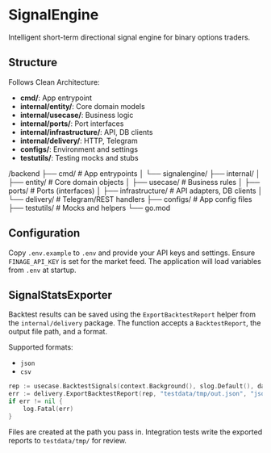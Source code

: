 # SignalEngine

Intelligent short-term directional signal engine for binary options traders.

## Structure

Follows Clean Architecture:

- **cmd/**: App entrypoint
- **internal/entity/**: Core domain models
- **internal/usecase/**: Business logic
- **internal/ports/**: Port interfaces
- **internal/infrastructure/**: API, DB clients
- **internal/delivery/**: HTTP, Telegram
- **configs/**: Environment and settings
- **testutils/**: Testing mocks and stubs


/backend
├── cmd/                   # App entrypoints
│   └── signalengine/
├── internal/
│   ├── entity/            # Core domain objects
│   ├── usecase/           # Business rules
│   ├── ports/             # Ports (interfaces)
│   ├── infrastructure/    # API adapters, DB clients
│   └── delivery/          # Telegram/REST handlers
├── configs/               # App config files
├── testutils/             # Mocks and helpers
└── go.mod

## Configuration

Copy `.env.example` to `.env` and provide your API keys and settings. Ensure
`FINAGE_API_KEY` is set for the market feed. The application will load
variables from `.env` at startup.

## SignalStatsExporter

Backtest results can be saved using the `ExportBacktestReport` helper from the
`internal/delivery` package. The function accepts a `BacktestReport`, the output
file path, and a format.

Supported formats:

- `json`
- `csv`

```go
rep := usecase.BacktestSignals(context.Background(), slog.Default(), data, 3*time.Minute, 2*time.Minute)
err := delivery.ExportBacktestReport(rep, "testdata/tmp/out.json", "json")
if err != nil {
    log.Fatal(err)
}
```

Files are created at the path you pass in. Integration tests write the exported
reports to `testdata/tmp/` for review.
